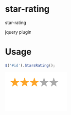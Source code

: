 # star-rating
star-rating

jquery plugin

# Usage
```javascript
$('#id').StarsRating();
```
![](https://raw.githubusercontent.com/j4dream/star-rating/master/src/example.png)
